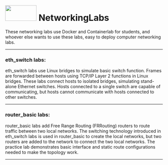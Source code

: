 # <img src="https://www.tamusa.edu/brandguide/jpeglogos/tamusa_final_logo_bw1.jpg" width="100" height="50"> NetworkingLabs
These networking labs use Docker and Containerlab for students, and whoever else wants to use these labs, easy to deploy computer networking labs.

---
### eth_switch labs:

eth_switch labs use Linux bridges to simulate basic switch function. Frames are forwarded between hosts using TCP/IP Layer 2 functions in Linux bridges. These labs connect hosts to isolated bridges, simulating stand-alone Ethernet switches. Hosts connected to a single switch are capable of communicating, but hosts cannot communicate with hosts connected to other switches.

---
### router_basic labs:
router_basic labs add Free Range Routing (FRRouting) routers to route traffic between two local networks. The switching technology introduced in eth_switch labs is used in router_basic to create the local networks, but two routers are added to the network to connect the two local networks. The practice lab demonstrates basic interface and static route configurations needed to make the topology work. 

---
